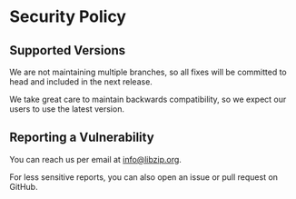 # Security Policy

## Supported Versions

We are not maintaining multiple branches, so all fixes will be committed to head and included in the next release.

We take great care to maintain backwards compatibility, so we expect our users to use the latest version.

## Reporting a Vulnerability

You can reach us per email at info@libzip.org.

For less sensitive reports, you can also open an issue or pull request on GitHub.
